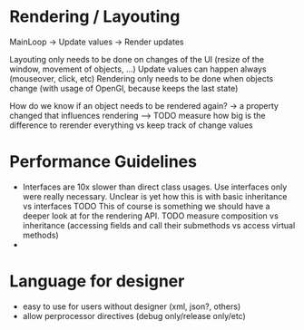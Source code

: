 ﻿
# Rendering / Layouting

MainLoop -> Update values
         -> Render updates

Layouting only needs to be done on changes of the UI (resize of the window, movement of objects, ...)
Update values can happen always (mouseover, click, etc)
Rendering only needs to be done when objects change (with usage of OpenGl, because keeps the last state)

How do we know if an object needs to be rendered again?
-> a property changed that influences rendering
--> TODO measure how big is the difference to rerender everything vs keep track of change values


# Performance Guidelines
- Interfaces are 10x slower than direct class usages. Use interfaces only were really necessary.
  Unclear is yet how this is with basic inheritance vs interfaces
  TODO This of course is something we should have a deeper look at for the rendering API.
  TODO measure composition vs inheritance (accessing fields and call their submethods vs access virtual methods)
- 

# Language for designer
- easy to use for users without designer (xml, json?, others)
- allow perprocessor directives (debug only/release only/etc)
